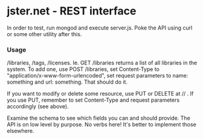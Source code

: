 # jster.net - REST interface

In order to test, run mongod and execute server.js. Poke the API using curl or
some other utility after this.

### Usage

/libraries, /tags, /licenses. Ie. GET /libraries returns a list of all
libraries in the system. To add one, use POST /libraries, set Content-Type to
"application/x-www-form-urlencoded", set request parameters to name: something
and url: something. That should do it.

If you want to modify or delete some resource, use PUT or DELETE at /<model>/<id> . If you use PUT, remember to set Content-Type and request parameters accordingly (see above).

Examine the schema to see which fields you can and should provide. The API is
on low level by purpose. No verbs here! It's better to implement those
elsewhere.

